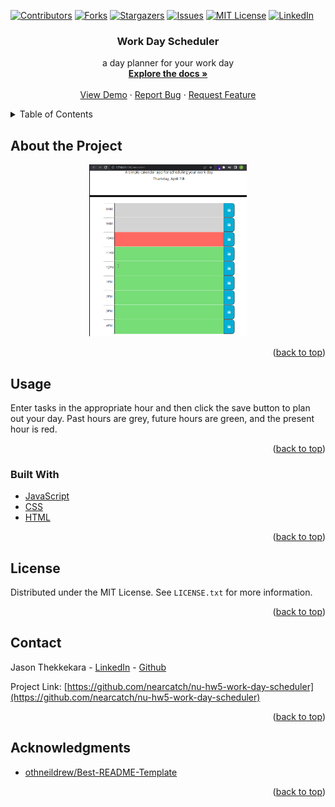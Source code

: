 <div id="top"></div>
<!--
*** Thanks for checking out the Best-README-Template. If you have a suggestion
*** that would make this better, please fork the repo and create a pull request
*** or simply open an issue with the tag "enhancement".
*** Don't forget to give the project a star!
*** Thanks again! Now go create something AMAZING! :D
-->



<!-- PROJECT SHIELDS -->
<!--
*** I'm using markdown "reference style" links for readability.
*** Reference links are enclosed in brackets [ ] instead of parentheses ( ).
*** See the bottom of this document for the declaration of the reference variables
*** for contributors-url, forks-url, etc. This is an optional, concise syntax you may use.
*** https://www.markdownguide.org/basic-syntax/#reference-style-links
-->
[![Contributors][contributors-shield]][contributors-url]
[![Forks][forks-shield]][forks-url]
[![Stargazers][stars-shield]][stars-url]
[![Issues][issues-shield]][issues-url]
[![MIT License][license-shield]][license-url]
[![LinkedIn][linkedin-shield]][linkedin-url]



<div align="center">

<h3 align="center">Work Day Scheduler</h3>

  <p align="center">
    a day planner for your work day
    <br />
    <a href="https://github.com/nearcatch/nu-hw5-work-day-scheduler"><strong>Explore the docs »</strong></a>
    <br />
    <br />
    <a href="https://nearcatch.github.io/nu-hw5-work-day-scheduler/">View Demo</a>
    ·
    <a href="https://github.com/nearcatch/nu-hw5-work-day-scheduler/issues">Report Bug</a>
    ·
    <a href="https://github.com/nearcatch/nu-hw5-work-day-scheduler/issues">Request Feature</a>
  </p>
</div>



<!-- TABLE OF CONTENTS -->
<details>
  <summary>Table of Contents</summary>
  <ol>
    <li>
      <a href="#about-the-project">About the Project</a>
      <ul>
        <li><a href="#built-with">Built With</a></li>
      </ul>
    </li>
    <li><a href="#usage">Usage</a></li>
    <li><a href="#license">License</a></li>
    <li><a href="#contact">Contact</a></li>
    <li><a href="#acknowledgments">Acknowledgments</a></li>
  </ol>
</details>



<!-- ABOUT THE PROJECT -->
## About the Project

<div align="center">
    <a href="https://nearcatch.github.io/nu-hw5-work-day-scheduler/"><img style="width: 50%;" src="./assets/readme/full-page-screenshot.webp" /></a>
</div>

<p align="right">(<a href="#top">back to top</a>)</p>



<!-- USAGE EXAMPLES -->
## Usage

Enter tasks in the appropriate hour and then click the save button to plan out your day. Past hours are grey, future hours are green, and the present hour is red.

<p align="right">(<a href="#top">back to top</a>)</p>



### Built With

* [JavaScript](https://developer.mozilla.org/en-US/docs/Web/JavaScript)
* [CSS](https://www.w3.org/Style/CSS/Overview.en.html)
* [HTML](https://html.spec.whatwg.org/multipage/)

<p align="right">(<a href="#top">back to top</a>)</p>



<!-- LICENSE -->
## License

Distributed under the MIT License. See `LICENSE.txt` for more information.

<p align="right">(<a href="#top">back to top</a>)</p>



<!-- CONTACT -->
## Contact

Jason Thekkekara - [LinkedIn][linkedin-url] - [Github](https://github.com/nearcatch)

Project Link: [https://github.com/nearcatch/nu-hw5-work-day-scheduler](https://github.com/nearcatch/nu-hw5-work-day-scheduler)

<p align="right">(<a href="#top">back to top</a>)</p>



<!-- ACKNOWLEDGMENTS -->
## Acknowledgments

* [othneildrew/Best-README-Template](https://github.com/othneildrew/Best-README-Template)

<p align="right">(<a href="#top">back to top</a>)</p>



<!-- MARKDOWN LINKS & IMAGES -->
<!-- https://www.markdownguide.org/basic-syntax/#reference-style-links -->
[contributors-shield]: https://img.shields.io/github/contributors/nearcatch/nu-hw5-work-day-scheduler.svg?style=for-the-badge
[contributors-url]: https://github.com/nearcatch/nu-hw5-work-day-scheduler/graphs/contributors
[forks-shield]: https://img.shields.io/github/forks/nearcatch/nu-hw5-work-day-scheduler.svg?style=for-the-badge
[forks-url]: https://github.com/nearcatch/nu-hw5-work-day-scheduler/network/members
[stars-shield]: https://img.shields.io/github/stars/nearcatch/nu-hw5-work-day-scheduler.svg?style=for-the-badge
[stars-url]: https://github.com/nearcatch/nu-hw5-work-day-scheduler/stargazers
[issues-shield]: https://img.shields.io/github/issues/nearcatch/nu-hw5-work-day-scheduler.svg?style=for-the-badge
[issues-url]: https://github.com/nearcatch/nu-hw5-work-day-scheduler/issues
[license-shield]: https://img.shields.io/github/license/nearcatch/nu-hw5-work-day-scheduler.svg?style=for-the-badge
[license-url]: https://github.com/nearcatch/nu-hw5-work-day-scheduler/blob/main/LICENSE.txt
[linkedin-shield]: https://img.shields.io/badge/-LinkedIn-black.svg?style=for-the-badge&logo=linkedin&colorB=555
[linkedin-url]: https://linkedin.com/in/jason-thekkekara-050303167
[product-screenshot]: https://raw.githubusercontent.com/nearcatch/nu-hw5-work-day-scheduler/main/assets/readme/full-page-screenshot.webp

